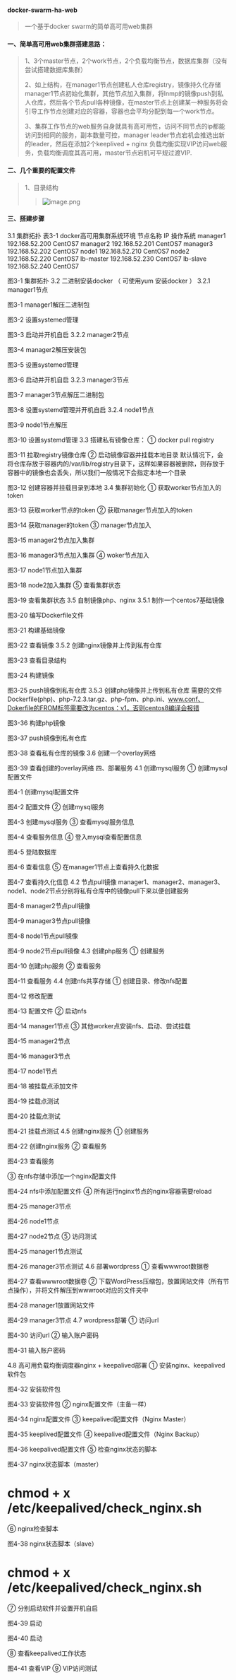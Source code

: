 #### docker-swarm-ha-web
> 一个基于docker swarm的简单高可用web集群

#### 一、简单高可用web集群搭建思路：
>
> 1、3个master节点，2个work节点，2个负载均衡节点，数据库集群（没有尝试搭建数据库集群）
>
> 2、如上结构，在manager1节点创建私人仓库registry，镜像持久化存储 manager1节点初始化集群，其他节点加入集群，将lnmp的镜像push到私人仓库，然后各个节点pull各种镜像，在master节点上创建某一种服务将会引导工作节点创建对应的容器，容器也会平均分配到每一个work节点。
>
> 3、集群工作节点的web服务自身就具有高可用性，访问不同节点的ip都能访问到相同的服务，副本数量可控，manager leader节点宕机会推选出新的leader，然后在添加2个keeplived + nginx 负载均衡实现VIP访问web服务，负载均衡调度其高可用，master节点宕机可平规过渡VIP.


#### 二、几个重要的配置文件
> 1、目录结构
>> ![image.png](https://www.ishells.cn/upload/2020/07/image-3624eea66de94902896ca50a0db40a4b.png)
> 

#### 三、搭建步骤

3.1 集群拓扑
表3-1 docker高可用集群系统环境
节点名称	IP	操作系统
manager1	192.168.52.200	CentOS7
manager2	192.168.52.201	CentOS7
manager3	192.168.52.202	CentOS7
node1	192.168.52.210	CentOS7
node2	192.168.52.220	CentOS7
lb-master	192.168.52.230	CentOS7
lb-slave	192.168.52.240	CentOS7

图3-1 集群拓扑
3.2 二进制安装docker
（ 可使用yum 安装docker ）
3.2.1  manager1节点
 
图3-1 manager1解压二进制包
 
图3-2 设置systemed管理
 
图3-3 启动并开机自启
3.2.2 manager2节点 
 
图3-4 manager2解压安装包
 
图3-5 设置systemed管理
 
图3-6 启动并开机自启
3.2.3 manager3节点
 
图3-7 manager3节点解压二进制包
 
图3-8 设置systemd管理并开机自启
3.2.4 node1节点
 
图3-9 node1节点解压
 
图3-10 设置systemd管理
3.3 搭建私有镜像仓库：
① docker pull registry
 
图3-11 拉取registry镜像仓库
② 启动镜像容器并挂载本地目录
  默认情况下，会将仓库存放于容器内的/var/lib/registry目录下，这样如果容器被删除，则存放于容器中的镜像也会丢失，所以我们一般情况下会指定本地一个目录
 
图3-12 创建容器并挂载目录到本地
3.4 集群初始化
① 获取worker节点加入的token
 
图3-13 获取worker节点的token
② 获取manager节点加入的token
 
图3-14 获取manager的token
③ manager节点加入
 
图3-15 manager2节点加入集群
 
图3-16 manager3节点加入集群
④ woker节点加入
 
图3-17 node1节点加入集群
 
图3-18 node2加入集群
⑤ 查看集群状态
 
图3-19 查看集群状态
3.5 自制镜像php、nginx
3.5.1 制作一个centos7基础镜像
 
图3-20 编写Dockerfile文件
 
图3-21 构建基础镜像
 
图3-22 查看镜像
3.5.2 创建nginx镜像并上传到私有仓库
 
图3-23 查看目录结构
 
图3-24 构建镜像
 
图3-25 push镜像到私有仓库
3.5.3 创建php镜像并上传到私有仓库
需要的文件Dockerfile(php)、php-7.2.3.tar.gz、php-fpm、php.ini、www.conf、Dokerfile的FROM标签需要改为centos：v1，否则centos8编译会报错
 
图3-36 构建php镜像
 
图3-37 push镜像到私有仓库
 
图3-38 查看私有仓库的镜像
3.6 创建一个overlay网络
 
图3-39 查看创建的overlay网络
四、部署服务
4.1 创建mysql服务
① 创建mysql配置文件
 
图4-1 创建mysql配置文件
 
图4-2 配置文件
② 创建mysql服务
 
图4-3 创建mysql服务
③ 查看mysql服务信息
 
图4-4 查看服务信息
④ 登入mysql查看配置信息
 
图4-5 登陆数据库
 
图4-6 查看信息
⑤ 在manager1节点上查看持久化数据
 
图4-7 查看持久化信息
4.2 节点pull镜像
manager1、manager2、manager3、node1、node2节点分别将私有仓库中的镜像pull下来以便创建服务
 
图4-8 manager2节点pull镜像
 
图4-9 manager3节点pull镜像
 
图4-8 node1节点pull镜像
 
图4-9 node2节点pull镜像
4.3 创建php服务
① 创建服务
 
图4-10 创建php服务
② 查看服务
 
图4-11 查看服务
4.4 创建nfs共享存储
① 创建目录、修改nfs配置
 
图4-12 修改配置
 
图4-13 配置文件
② 启动nfs 
 
图4-14 manager1节点
③ 其他worker点安装nfs、启动、尝试挂载
 
图4-15 manager2节点
 
图4-16 manager3节点
 
图4-17 node1节点
 
图4-18 被挂载点添加文件
 
图4-19 挂载点测试
 
图4-20 挂载点测试
 
图4-21 挂载点测试
4.5 创建nginx服务
① 创建服务
 
图4-22 创建nginx服务
② 查看服务
 
图4-23 查看服务

③ 在nfs存储中添加一个nginx配置文件
 
图4-24 nfs中添加配置文件
④ 所有运行nginx节点的nginx容器需要reload
 
图4-25 manager3节点
 
图4-26 node1节点
 
图4-27 node2节点
⑤ 访问测试
 
图4-25 manager1节点测试
 
图4-26 manager3节点测试
4.6 部署wordpress
① 查看wwwroot数据卷
 
图4-27 查看wwwroot数据卷
② 下载WordPress压缩包，放置网站文件（所有节点操作），并将文件解压到wwwroot对应的文件夹中
 
图4-28 manager1放置网站文件
 
图4-29 manager3节点
4.7 wordpress部署
① 访问url
 
图4-30 访问url
② 输入账户密码
 
图4-31 输入账户密码

4.8 高可用负载均衡调度器nginx + keepalived部署
① 安装nginx、keepalived软件包
 
图4-32 安装软件包
 
图4-33 安装软件包
② nginx配置文件（主备一样）
 
图4-34 nginx配置文件
③ keepalived配置文件（Nginx Master）
 
图4-35 keeplived配置文件
④ keepalived配置文件（Nginx Backup）
 
图4-36 keepalived配置文件
⑤ 检查nginx状态的脚本
 
图4-37 nginx状态脚本（master）
# chmod + x /etc/keepalived/check_nginx.sh
⑥ nginx检查脚本
 
图4-38 nginx状态脚本（slave）
# chmod + x /etc/keepalived/check_nginx.sh
⑦ 分别启动软件并设置开机自启
 
图4-39 启动
 
图4-40 启动



⑧ 查看keepalived工作状态
 
图4-41 查看VIP
⑨ VIP访问测试
 



